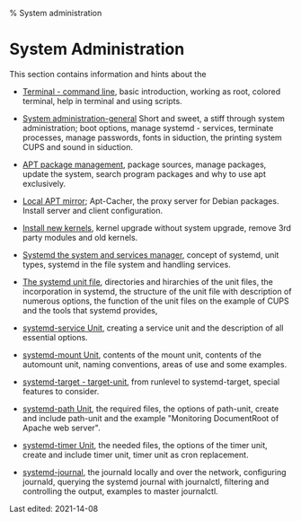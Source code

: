 % System administration

# System Administration

This section contains information and hints about the

+ [Terminal - command line](0701-term-console_en.md#systemadministration), basic introduction, working as root, colored terminal, help in terminal and using scripts.

+ [System administration-general](0702-sys-admin-gen_en.md#system-administration-general) Short and sweet, a stiff through system administration; boot options, manage systemd - services, terminate processes, manage passwords, fonts in siduction, the printing system CUPS and sound in siduction.

+ [APT package management](0705-sys-admin-apt_en.md#apt-paketverwaltung), package sources, manage packages, update the system, search program packages and why to use apt exclusively. 

+ [Local APT mirror](0706-sys-admin-apt-localmirr_en.md#local-apt-mirror); Apt-Cacher, the proxy server for Debian packages. Install server and client configuration.

+ [Install new kernels](0707-sys-admin-kernel-upg_en.md#kernel-upgrade), kernel upgrade without system upgrade, remove 3rd party modules and old kernels.

+ [Systemd the system and services manager](0710-systemd-start_en.md#systemd-the-system--and--services-manager), concept of systemd, unit types, systemd in the file system and handling services.

+ [The systemd unit file](0711-systemd-unit-file_en.md#systemd-unit-file), directories and hirarchies of the unit files, the incorporation in systemd, the structure of the unit file with description of numerous options, the function of the unit files on the example of CUPS and the tools that systemd provides,

+ [systemd-service Unit](0712-systemd-service_en.md#systemd-service), creating a service unit and the description of all essential options.

+ [systemd-mount Unit](0713-systemd-mount_en.md#systemd-mount), contents of the mount unit, contents of the automount unit, naming conventions, areas of use and some examples.

+ [systemd-target - target-unit](0714-systemd-target_en.md#systemd-target---target-unit), from runlevel to systemd-target, special features to consider. 

+ [systemd-path Unit](0715-systemd-path_en.md#systemd-path), the required files, the options of path-unit, create and include path-unit and the example "Monitoring DocumentRoot of Apache web server".

+ [systemd-timer Unit](0716-systemd-timer_en.md#systemd-timer), the needed files, the options of the timer unit, create and include timer unit, timer unit as cron replacement.

+ [systemd-journal](0717-systemd-journald_en.md#systemd-journal), the journald locally and over the network, configuring journald, querying the systemd journal with journalctl, filtering and controlling the output, examples to master journalctl.

<div id="rev">Last edited: 2021-14-08</div>

